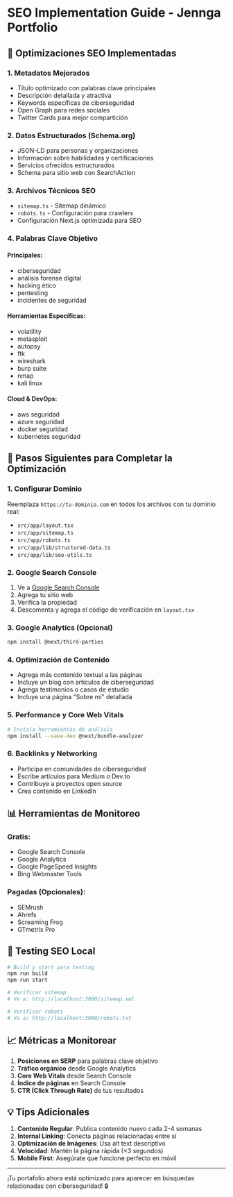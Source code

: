 # SEO Implementation Guide - Jennga Portfolio

## 🎯 Optimizaciones SEO Implementadas

### 1. **Metadatos Mejorados**
- Título optimizado con palabras clave principales
- Descripción detallada y atractiva
- Keywords específicas de ciberseguridad
- Open Graph para redes sociales
- Twitter Cards para mejor compartición

### 2. **Datos Estructurados (Schema.org)**
- JSON-LD para personas y organizaciones
- Información sobre habilidades y certificaciones
- Servicios ofrecidos estructurados
- Schema para sitio web con SearchAction

### 3. **Archivos Técnicos SEO**
- `sitemap.ts` - Sitemap dinámico
- `robots.ts` - Configuración para crawlers
- Configuración Next.js optimizada para SEO

### 4. **Palabras Clave Objetivo**

#### Principales:
- ciberseguridad
- análisis forense digital
- hacking ético
- pentesting
- incidentes de seguridad

#### Herramientas Específicas:
- volatility
- metasploit
- autopsy
- ftk
- wireshark
- burp suite
- nmap
- kali linux

#### Cloud & DevOps:
- aws seguridad
- azure seguridad
- docker seguridad
- kubernetes seguridad

## 🔧 Pasos Siguientes para Completar la Optimización

### 1. **Configurar Dominio**
Reemplaza `https://tu-dominio.com` en todos los archivos con tu dominio real:
- `src/app/layout.tsx`
- `src/app/sitemap.ts`
- `src/app/robots.ts`
- `src/app/lib/structured-data.ts`
- `src/app/lib/seo-utils.ts`

### 2. **Google Search Console**
1. Ve a [Google Search Console](https://search.google.com/search-console/)
2. Agrega tu sitio web
3. Verifica la propiedad
4. Descomenta y agrega el código de verificación en `layout.tsx`

### 3. **Google Analytics** (Opcional)
```bash
npm install @next/third-parties
```

### 4. **Optimización de Contenido**
- Agrega más contenido textual a las páginas
- Incluye un blog con artículos de ciberseguridad
- Agrega testimonios o casos de estudio
- Incluye una página "Sobre mí" detallada

### 5. **Performance y Core Web Vitals**
```bash
# Instala herramientas de análisis
npm install --save-dev @next/bundle-analyzer
```

### 6. **Backlinks y Networking**
- Participa en comunidades de ciberseguridad
- Escribe artículos para Medium o Dev.to
- Contribuye a proyectos open source
- Crea contenido en LinkedIn

## 📊 Herramientas de Monitoreo

### Gratis:
- Google Search Console
- Google Analytics
- Google PageSpeed Insights
- Bing Webmaster Tools

### Pagadas (Opcionales):
- SEMrush
- Ahrefs
- Screaming Frog
- GTmetrix Pro

## 🚀 Testing SEO Local

```bash
# Build y start para testing
npm run build
npm run start

# Verificar sitemap
# Ve a: http://localhost:3000/sitemap.xml

# Verificar robots
# Ve a: http://localhost:3000/robots.txt
```

## 📈 Métricas a Monitorear

1. **Posiciones en SERP** para palabras clave objetivo
2. **Tráfico orgánico** desde Google Analytics
3. **Core Web Vitals** desde Search Console
4. **Índice de páginas** en Search Console
5. **CTR (Click Through Rate)** de tus resultados

## 💡 Tips Adicionales

1. **Contenido Regular**: Publica contenido nuevo cada 2-4 semanas
2. **Internal Linking**: Conecta páginas relacionadas entre sí
3. **Optimización de Imágenes**: Usa alt text descriptivo
4. **Velocidad**: Mantén la página rápida (<3 segundos)
5. **Mobile First**: Asegúrate que funcione perfecto en móvil

---

¡Tu portafolio ahora está optimizado para aparecer en búsquedas relacionadas con ciberseguridad! 🔒
